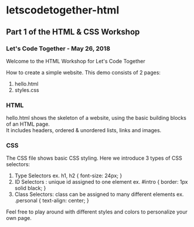 # letscodetogether-html
## Part 1 of the HTML & CSS Workshop 
### Let's Code Together - May 26, 2018

Welcome to the HTML Workshop for Let's Code Together 

How to create a simple website.
This demo consists of 2 pages:
1) hello.html
2) styles.css

### HTML
hello.html shows the skeleton of a website, using the basic building blocks of an HTML page.  
It includes headers, ordered & unordered lists, links and images.

### CSS
The CSS file shows basic CSS styling.  Here we introduce 3 types of CSS selectors:
1. Type Selectors 
  ex. h1, h2 {
      font-size: 24px;
     }
2. ID Selectors : unique id assigned to one element
  ex. #intro {
      border: 1px solid black;
     }
3. Class Selectors: class can be assigned to many different elements
  ex. .personal {
  text-align: center;
    }
 
 Feel free to play around with different styles and colors to personalize your own page.
